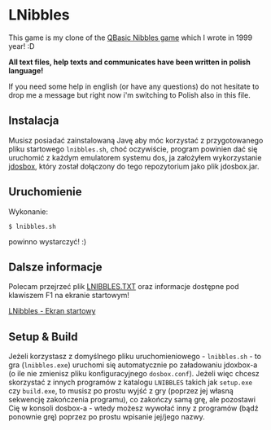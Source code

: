 # LNibbles

This game is my clone of the [QBasic Nibbles game](https://en.wikipedia.org/wiki/Nibbles_(video_game))
which I wrote in 1999 year! :D

**All text files, help texts and communicates have been written in polish language!**

If you need some help in english (or have any questions) do not hesitate to drop me a message
but right now i'm switching to Polish also in this file.

## Instalacja

Musisz posiadać zainstalowaną Javę aby móc korzystać z przygotowanego pliku startowego `lnibbles.sh`,
choć oczywiście, program powinien dać się uruchomić z każdym emulatorem systemu dos, ja założyłem
wykorzystanie [jdosbox](https://sourceforge.net/projects/jdosbox/), który został dołączony do tego repozytorium jako plik jdosbox.jar.

## Uruchomienie

Wykonanie:

    $ lnibbles.sh

powinno wystarczyć! :)


## Dalsze informacje

Polecam przejrzeć plik [LNIBBLES.TXT](LNIBBLES/LNIBBLES.TXT) oraz informacje dostępne pod klawiszem F1
na ekranie startowym!

[LNibbles - Ekran startowy](https://www.youtube.com/watch?v=Yz9eLRIn8cw)

## Setup & Build

Jeżeli korzystasz z domyślnego pliku uruchomieniowego - `lnibbles.sh` - to gra (`lnibbles.exe`) uruchomi się
automatycznie po załadowaniu jdoxbox-a (o ile nie zmienisz pliku konfiguracyjnego `dosbox.conf`).
Jeżeli więc chcesz skorzystać z innych programów z katalogu `LNIBBLES` takich jak `setup.exe` czy `build.exe`,
to musisz po prostu wyjść z gry (poprzez jej własną sekwencję zakończenia programu), co zakończy samą grę,
ale pozostawi Cię w konsoli dosbox-a - wtedy możesz wywołać inny z programów (bądź ponownie grę) poprzez po prostu
wpisanie jej/jego nazwy.
